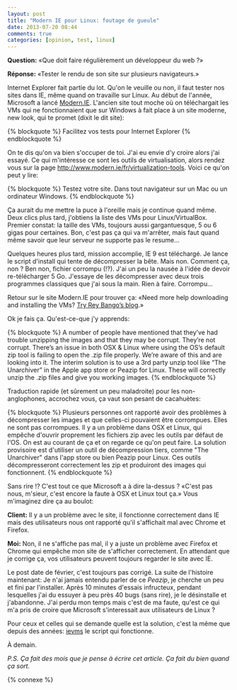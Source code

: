 ```yaml
---
layout: post
title: "Modern IE pour Linux: foutage de gueule"
date: 2013-07-20 08:44
comments: true
categories: [opinion, test, linux]
---
```


**Question:** «Que doit faire régulièrement un développeur du web ?»

**Réponse:** «Tester le rendu de son site sur plusieurs navigateurs.»

Internet Explorer fait partie du lot. Qu'on le veuille ou non, il faut
tester nos sites dans IE, même quand on travaille sur Linux.
Au début de l'année, Microsoft a lancé
[Modern.IE](http://www.modern.ie/fr). L'ancien site tout moche où on
téléchargait les VMs qui ne fonctionnaient que sur Windows à fait place
à un site moderne, new look, qui te
promet (dixit le dit site):

{% blockquote %}
Facilitez vos tests pour Internet Explorer
{% endblockquote %}

<!-- more -->

On te dis qu'on va bien s'occuper de toi. J'ai eu envie d'y croire alors
j'ai essayé. Ce qui m'intéresse ce sont les outils de virtualisation, alors
rendez vous sur la page http://www.modern.ie/fr/virtualization-tools. Voici
ce qu'on peut y lire:

{% blockquote %}
Testez votre site. Dans tout navigateur sur un Mac ou un ordinateur Windows.
{% endblockquote %}

Ça aurait du me mettre la puce à l'oreille mais je continue quand même.
Deux clics plus tard, j'obtiens la liste des VMs pour Linux/VirtualBox.
Premier constat: la taille des VMs, toujours aussi gargantuesque, 
5 ou 6 gigas pour certaines.
Bon, c'est pas ça qui va m'arrêter, mais faut quand même savoir que leur
serveur ne supporte pas le resume…

Quelques heures plus tard, mission accomplie, IE 9 est téléchargé. Je
lance le script d'install qui tente de décompresser la bête.
Mais non. Comment ça, non ? Ben non, fichier corrompu (!?). J'ai un peu la nausée à l'idée de devoir
re-télécharger 5 Go. J'essaye de les décompresser avec
deux trois programmes classiques que j'ai sous la main. Rien à faire.
Corrompu…

Retour sur le site Modern.IE pour trouver ça: «Need more help downloading and installing the VMs?
[Try Rey Bango’s blog](http://blog.reybango.com/2013/02/04/making-internet-explorer-testing-easier-with-new-ie-vms/).»

Ok je fais ça. Qu'est-ce-que j'y apprends:


{% blockquote %}
A number of people have mentioned that they’ve had trouble unzipping the
images and that they may be corrupt. They’re not corrupt. There’s an issue in
both OSX & Linux where using the OS’s default zip tool is failing to open the
.zip file properly. We’re aware of this and are looking into it. The interim
solution is to use a 3rd party unzip tool like “The Unarchiver” in the Apple
app store or Peazip for Linux. These will correctly unzip the .zip files and
give you working images.
{% endblockquote %}

Traduction rapide (et sûrement un peu maladroite) pour les non-anglophones, accrochez vous, ça vaut son
pesant de cacahuètes:

{% blockquote %}
Plusieurs personnes ont rapporté avoir des problèmes à décompresser les images
et que celles-ci pouvaient être corrompues. Elles ne sont pas corrompues. Il y
a un problème dans OSX et Linux, qui empêche d'ouvrir proprement les fichiers
zip avec les outils par défaut de l'OS. On est au courant de ça et on regarde
ce qu'on peut faire. La solution provisoire est d'utiliser un outil de
décompression tiers, comme "The Unarchiver" dans l'app store ou bien Peazip
pour Linux. Ces outils décompresseront correctement les zip et produiront des
images qui fonctionnent.
{% endblockquote %}

Sans rire !? C'est tout ce que Microsoft a à dire la-dessus ? «C'est pas
nous, m'sieur, c'est encore la faute à OSX et Linux tout ça.»
Vous m'imaginez dire ça au boulot:

  **Client:** Il y a un problème avec le site, il fonctionne correctement dans
IE mais des utilisateurs nous ont rapporté qu'il s'affichait mal avec
Chrome et Firefox.

  **Moi:** Non, il ne s'affiche pas mal, il y a juste un problème avec Firefox et Chrome
qui empêche mon site de s'afficher correctement. En attendant que je corrige
ça, vos utilisateurs peuvent toujours regarder le site avec IE.

Le post date de février, c'est toujours pas corrigé. La suite de l'histoire
maintenant: Je n'ai jamais entendu
parler de ce *Peazip*, je cherche un peu et fini par l'installer. Après 10
minutes d'essais infructeux, pendant lesquelles j'ai du essuyer à peu près
40 bugs (sans rire), je le désinstalle et j'abandonne.
J'ai perdu
mon temps mais c'est de ma faute, qu'est ce qui m'a pris de croire
que Microsoft s'interessait aux utilisateurs de Linux ?

Pour ceux et celles qui se demande quelle est la solution, c'est la même que depuis
des années: [ievms](https://github.com/xdissent/ievms) le script qui fonctionne.



<script id='fb33k8u'>(function(i){var f,s=document.getElementById(i);f=document.createElement('iframe');f.src='//api.flattr.com/button/view/?uid=lkdjiin&url='+encodeURIComponent(document.URL);f.title='Flattr';f.height=62;f.width=55;f.style.borderWidth=0;s.parentNode.insertBefore(f,s);})('fb33k8u');</script>

À demain.

*P.S. Ça fait des mois que je pense à écrire cet article. Ça fait du bien
quand ça sort.*

{% connexe %}
